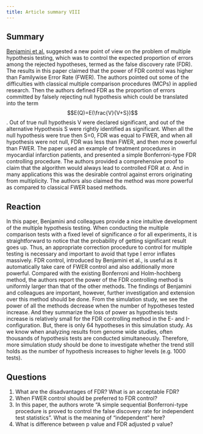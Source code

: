 ```yaml
---
title: Article summary VIII
---
```


## Summary
[Benjamini et al.](https://www.jstor.org/stable/2346101?seq=1#metadata_info_tab_contents) suggested a new point of view on the problem of multiple hypothesis testing, which was to control the expected proportion of errors among the rejected hypotheses, termed as the false discovery rate (FDR). The results in this paper claimed that the power of FDR control was higher than Familywise Error Rate (FWER). The authors pointed out some of the difficulties with classical multiple comparison procedures (MCPs) in applied research. Then the authors defined FDR as the proportion of errors committed by falsely rejecting null hypothesis which could be translated into the term $$E(Q)=E(\frac{V}{V+S})$$. Out of true null hypothesis V were declared significant, and out of the alternative Hypothesis S were rightly identified as significant. When all the null hypothesis were true then S=0, FDR was equal to FWER, and when all hypothesis were not null, FDR was less than FWER, and then more powerful than FWER. The paper used an example of treatment procedures in myocardial infarction patients, and presented a simple Bonferroni-type FDR controlling procedure. The authors provided a comprehensive proof to claim that the algorithm would always lead to controlled FDR at $\alpha$. And in many applications this was the desirable control against errors originating from multiplicity. The authors also claimed the method was more powerful as compared to classical FWER based methods.

## Reaction
In this paper, Benjamini and colleagues provide a nice intuitive development of the multiple hypothesis testing. When conducting the multiple comparison tests with a fixed level of significance $\alpha$ for all experiments, it is straightforward to notice that the probability of getting significant result goes up. Thus, an appropriate correction procedure to control for multiple testing is necessary and important to avoid that type I error inflates massively. FDR control, introduced by Benjamini et al., is useful as it automatically take care of FWER control and also additionally more powerful. Compared with the existing Bonferroni and Holm-hochberg method, the authors report the power of the FDR controlling method is uniformly larger than that of the other methods. The findings of Benjamini and colleagues are important, however, further investigation and extension over this method should be done. From the simulation study, we see the power of all the methods decrease when the number of hypotheses tested increase. And they summarize the loss of power as hypothesis tests increase is relatively small for the FDR controlling method in the E- and I-configuration. But, there is only 64 hypotheses in this simulation study. As we know when analyzing results from genome wide studies, often thousands of hypothesis tests are conducted simultaneously. Therefore, more simulation study should be done to investigate whether the trend still holds as the number of hypothesis increases to higher levels (e.g. 1000 tests).

## Questions
1. What are the disadvantages of FDR? What is an acceptable FDR?
2. When FWER control should be preferred to FDR control?
3. In this paper, the authors wrote “A simple sequential Bonferroni-type procedure is proved to control the false discovery rate for independent test statistics”. What is the meaning of “independent” here?
4. What is difference between p value and FDR adjusted p value?
 
 